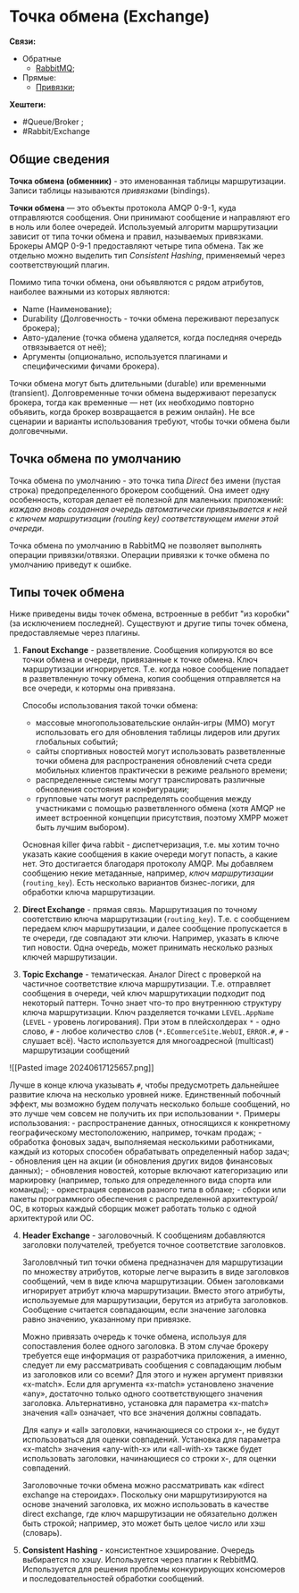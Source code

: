 
# Точка обмена (Exchange)

**Связи:**
- Обратные
	- [RabbitMQ](rabbit-mq.md);
- Прямые:
	- [Привязки](rabbit-bindings);

**Хештеги:**
- #Queue/Broker ;
- #Rabbit/Exchange

## Общие сведения

**Точка обмена (обменник)** - это именованная таблицы маршрутизации. Записи таблицы называются *привязками* (bindings).

**Точки обмена** — это объекты протокола AMQP 0-9-1, куда отправляются сообщения. Они принимают сообщение и направляют его в ноль или более очередей. Используемый алгоритм маршрутизации зависит от типа точки обмена и правил, называемых привязками. Брокеры AMQP 0-9-1 предоставляют четыре типа обмена. Так же отдельно можно выделить тип *Consistent Hashing*, применяемый через соответствующий плагин.

Помимо типа точки обмена, они объявляются с рядом атрибутов, наиболее важными из которых являются:

- Name (Наименование);
- Durability (Долговечность - точки обмена переживают перезапуск брокера);
- Авто-удаление (точка обмена удаляется, когда последняя очередь отвязывается от неё);
- Аргументы (опционально, используется плагинами и специфическими фичами брокера).

Точки обмена могут быть длительными (durable) или временными (transient). Долговременные точки обмена выдерживают перезапуск брокера, тогда как временные — нет (их необходимо повторно объявить, когда брокер возвращается в режим онлайн). Не все сценарии и варианты использования требуют, чтобы точки обмена были долговечными.

## Точка обмена по умолчанию

Точка обмена по умолчанию - это точка типа *Direct* без имени (пустая строка) предопределенного брокером сообщений. Она имеет одну особенность, которая делает её полезной для маленьких приложений: *каждаю вновь созданная очередь автоматически привязывается к ней с ключем маршрутизации (routing key) соответствующем имени этой очереди*.

Точка обмена по умолчанию в RabbitMQ не позволяет выполнять операции привязки/отвязки. Операции привязки к точке обмена по умолчанию приведут к ошибке.

## Типы точек обмена

Ниже приведены виды точек обмена, встроенные в реббит "из коробки" (за исключением последней). Существуют и другие типы точек обмена, предоставляемые через плагины.

1) **Fanout Exchange** - разветвление. Сообщения копируются во все точки обмена и очереди, привязанные к точке обмена. Ключ маршрутизации игнорируется. Т.е. когда новое сообщение попадает в разветвленную точку обмена, копия сообщения отправляется на все очереди, к котормы она привязана.

	Способы использования такой точки обмена:
	- массовые многопользовательские онлайн-игры (MMO) могут использовать его для обновления таблицы лидеров или других глобальных событий;
	- сайты спортивных новостей могут использовать разветвленные точки обмена для распространения обновлений счета среди мобильных клиентов практически в режиме реального времени;
	- распределенные системы могут транслировать различные обновления состояния и конфигурации;
	- групповые чаты могут распределять сообщения между участниками с помощью разветвленного обмена (хотя AMQP не имеет встроенной концепции присутствия, поэтому XMPP может быть лучшим выбором).

	Основная killer фича rabbit - диспетчеризация, т.е. мы хотим точно указать какие сообщения в какие очереди могут попасть, а какие нет. Это достигается благодаря протоколу AMQP. Мы добавляем сообщению некие метаданные, например, *ключ маршрутизации* (`routing_key`). Есть несколько вариантов бизнес-логики, для обработки ключа маршрутизации.

2) **Direct Exchange** - прямая связь. Маршрутизация по точному соотетствию ключа маршрутизации (`routing_key`). Т.е. с сообщением передаем ключ маршрутизации, и далее сообщение пропускается в те очереди, где совпадают эти ключи. Например, указать в ключе тип новости. Одна очередь, может принимать несколько разных ключей маршрутизации.

3) **Topic Exchange**  - тематическая. Аналог Direct с проверкой на частичное соответствие ключа маршрутизации. Т.е. отправляет сообщения в очереди, чей ключ маршрутихации подходит под некоторый паттерн. Точно знает что-то про внутреннюю структуру ключа маршрутизации. Ключ разделяется точками `LEVEL.AppName` (`LEVEL` - уровень логирования). При этом в плейсхолдерах `*` - одно слово, `#` - любое количество слов (`*.ECommerceSite.WebUI`, `ERROR.#`, `#` - слушает всё). Часто используется для многоадресной (multicast) маршрутизации сообщений

![[Pasted image 20240617125657.png]]

Лучше в конце ключа указывать `#`, чтобы предусмотреть дальнейшее развитие ключа на несколько уровней ниже. Единственный побочный эффект, мы возможно будем получать несколько больше сообщений, но это лучше чем совсем не получить их при использовании `*`.
	Примеры использования:
	- распространение данных, относящихся к конкретному географическому местоположению, например, точкам продаж;
	- обработка фоновых задач, выполняемая несколькими работниками, каждый из которых способен обрабатывать определенный набор задач;
	- обновления цен на акции (и обновления других видов финансовых данных);
	- обновления новостей, которые включают категоризацию или маркировку (например, только для определенного вида спорта или команды);
	- оркестрация сервисов разного типа в облаке;
	- сборки или пакеты программного обеспечения с распределенной архитектурой/ОС, в которых каждый сборщик может работать только с одной архитектурой или ОС.

4) **Header Exchange** - заголовочный. К сообщениям добавляются заголовки получателей, требуется точное соответствие заголовков.

	Заголовлчный тип точки обмена предназначен для маршрутизации по множеству атрибутов, которые легче выразить в виде заголовков сообщений, чем в виде ключа маршрутизации. Обмен заголовками игнорирует атрибут ключа маршрутизации. Вместо этого атрибуты, используемые для маршрутизации, берутся из атрибута заголовков. Сообщение считается совпадающим, если значение заголовка равно значению, указанному при привязке. 
	
	Можно привязать очередь к точке обмена, используя для сопоставления более одного заголовка. В этом случае брокеру требуется еще информация от разработчика приложения, а именно, следует ли ему рассматривать сообщения с совпадающим любым из заголовков или со всеми? Для этого и нужен аргумент привязки «x-match». Если для аргумента «x-match» установлено значение «any», достаточно только одного соответствующего значения заголовка. Альтернативно, установка для параметра «x-match» значения «all» означает, что все значения должны совпадать.
	
	Для «any» и «all» заголовки, начинающиеся со строки x-, не будут использоваться для оценки совпадений. Установка для параметра «x-match» значения «any-with-x» или «all-with-x» также будет использовать заголовки, начинающиеся со строки x-, для оценки совпадений.
	
	Заголовочные точки обмена можно рассматривать как «direct exchange на стероидах». Поскольку они маршрутизируются на основе значений заголовка, их можно использовать в качестве direct exchange, где ключ маршрутизации не обязательно должен быть строкой; например, это может быть целое число или хэш (словарь).

5) **Consistent Hashing** - консистентное хэширование. Очередь выбирается по хэшу. Используется через плагин к RebbitMQ. Используется для решения проблемы конкурирующих консюмеров и последовательностей обработки сообщений.


